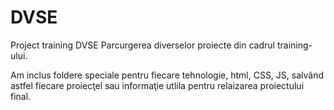 # DVSE
Project training DVSE
Parcurgerea diverselor proiecte din cadrul training-ului.

Am inclus foldere speciale pentru fiecare tehnologie, html, CSS, JS, salvând astfel fiecare proiecţel sau informaţie utlila pentru relaizarea proiectului final.

